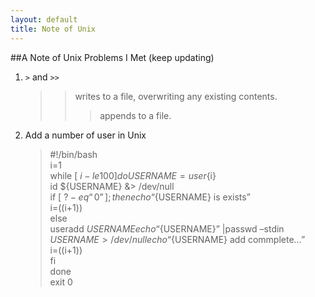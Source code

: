 ```yaml
---
layout: default
title: Note of Unix
---
```

##A Note of Unix Problems I Met (keep updating)	
1.	`>` and `>>`	

	>	> writes to a file, overwriting any existing contents.	 
	>	>> appends to a file.		
2.	Add a number of user in Unix 	

	>	#!/bin/bash		
	>	i=1 	
	>	while [ $i -le 100 ]	
	>	do 	
	>	USERNAME=user${i} 	
	>	id ${USERNAME} &> /dev/null 	
	>	if [ $? -eq “0” ]; then 	
	>	echo “${USERNAME} is exists” 	
	>	i=$(($i+1)) 	
	>	else 	
	>	useradd ${USERNAME} 	
	>	echo “${USERNAME}” |passwd –stdin ${USERNAME} > /dev/null 	
	>	echo “${USERNAME} add commplete…” 	
	>	i=$(($i+1)) 	
	>	fi 	
	>	done 	
	>	exit 0				

